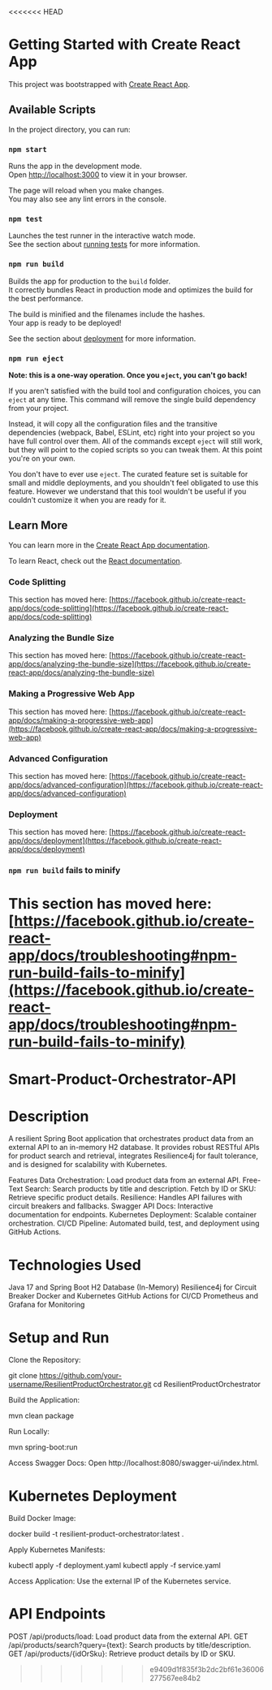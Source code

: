 <<<<<<< HEAD
# Getting Started with Create React App

This project was bootstrapped with [Create React App](https://github.com/facebook/create-react-app).

## Available Scripts

In the project directory, you can run:

### `npm start`

Runs the app in the development mode.\
Open [http://localhost:3000](http://localhost:3000) to view it in your browser.

The page will reload when you make changes.\
You may also see any lint errors in the console.

### `npm test`

Launches the test runner in the interactive watch mode.\
See the section about [running tests](https://facebook.github.io/create-react-app/docs/running-tests) for more information.

### `npm run build`

Builds the app for production to the `build` folder.\
It correctly bundles React in production mode and optimizes the build for the best performance.

The build is minified and the filenames include the hashes.\
Your app is ready to be deployed!

See the section about [deployment](https://facebook.github.io/create-react-app/docs/deployment) for more information.

### `npm run eject`

**Note: this is a one-way operation. Once you `eject`, you can't go back!**

If you aren't satisfied with the build tool and configuration choices, you can `eject` at any time. This command will remove the single build dependency from your project.

Instead, it will copy all the configuration files and the transitive dependencies (webpack, Babel, ESLint, etc) right into your project so you have full control over them. All of the commands except `eject` will still work, but they will point to the copied scripts so you can tweak them. At this point you're on your own.

You don't have to ever use `eject`. The curated feature set is suitable for small and middle deployments, and you shouldn't feel obligated to use this feature. However we understand that this tool wouldn't be useful if you couldn't customize it when you are ready for it.

## Learn More

You can learn more in the [Create React App documentation](https://facebook.github.io/create-react-app/docs/getting-started).

To learn React, check out the [React documentation](https://reactjs.org/).

### Code Splitting

This section has moved here: [https://facebook.github.io/create-react-app/docs/code-splitting](https://facebook.github.io/create-react-app/docs/code-splitting)

### Analyzing the Bundle Size

This section has moved here: [https://facebook.github.io/create-react-app/docs/analyzing-the-bundle-size](https://facebook.github.io/create-react-app/docs/analyzing-the-bundle-size)

### Making a Progressive Web App

This section has moved here: [https://facebook.github.io/create-react-app/docs/making-a-progressive-web-app](https://facebook.github.io/create-react-app/docs/making-a-progressive-web-app)

### Advanced Configuration

This section has moved here: [https://facebook.github.io/create-react-app/docs/advanced-configuration](https://facebook.github.io/create-react-app/docs/advanced-configuration)

### Deployment

This section has moved here: [https://facebook.github.io/create-react-app/docs/deployment](https://facebook.github.io/create-react-app/docs/deployment)

### `npm run build` fails to minify

This section has moved here: [https://facebook.github.io/create-react-app/docs/troubleshooting#npm-run-build-fails-to-minify](https://facebook.github.io/create-react-app/docs/troubleshooting#npm-run-build-fails-to-minify)
=======
# Smart-Product-Orchestrator-API

# Description
A resilient Spring Boot application that orchestrates product data from an external API to an in-memory H2 database. It provides robust RESTful APIs for product search and retrieval, integrates Resilience4j for fault tolerance, and is designed for scalability with Kubernetes.

Features
Data Orchestration: Load product data from an external API.
Free-Text Search: Search products by title and description.
Fetch by ID or SKU: Retrieve specific product details.
Resilience: Handles API failures with circuit breakers and fallbacks.
Swagger API Docs: Interactive documentation for endpoints.
Kubernetes Deployment: Scalable container orchestration.
CI/CD Pipeline: Automated build, test, and deployment using GitHub Actions.

# Technologies Used
Java 17 and Spring Boot
H2 Database (In-Memory)
Resilience4j for Circuit Breaker
Docker and Kubernetes
GitHub Actions for CI/CD
Prometheus and Grafana for Monitoring

# Setup and Run
Clone the Repository:

git clone https://github.com/your-username/ResilientProductOrchestrator.git
cd ResilientProductOrchestrator

Build the Application:

mvn clean package

Run Locally:

mvn spring-boot:run

Access Swagger Docs: Open http://localhost:8080/swagger-ui/index.html.

# Kubernetes Deployment
Build Docker Image:

docker build -t resilient-product-orchestrator:latest .

Apply Kubernetes Manifests:

kubectl apply -f deployment.yaml
kubectl apply -f service.yaml

Access Application: Use the external IP of the Kubernetes service.

# API Endpoints
POST /api/products/load: Load product data from the external API.
GET /api/products/search?query={text}: Search products by title/description.
GET /api/products/{idOrSku}: Retrieve product details by ID or SKU.
>>>>>>> e9409d1f835f3b2dc2bf61e36006277567ee84b2
